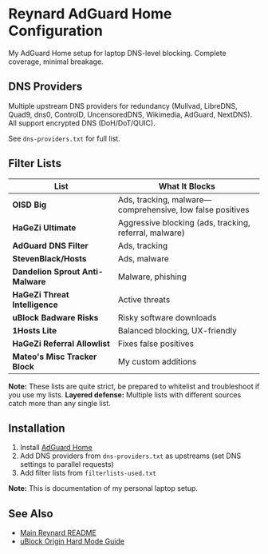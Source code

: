 # Reynard AdGuard Home Configuration

My AdGuard Home setup for laptop DNS-level blocking. Complete coverage, minimal breakage.

## DNS Providers

Multiple upstream DNS providers for redundancy (Mullvad, LibreDNS, Quad9, dns0, ControlD, UncensoredDNS, Wikimedia, AdGuard, NextDNS). All support encrypted DNS (DoH/DoT/QUIC).

See `dns-providers.txt` for full list.

## Filter Lists

| List | What It Blocks |
|------|----------------|
| **OISD Big** | Ads, tracking, malware—comprehensive, low false positives |
| **HaGeZi Ultimate** | Aggressive blocking (ads, tracking, referral, malware) |
| **AdGuard DNS Filter** | Ads, tracking |
| **StevenBlack/Hosts** | Ads, malware |
| **Dandelion Sprout Anti-Malware** | Malware, phishing |
| **HaGeZi Threat Intelligence** | Active threats |
| **uBlock Badware Risks** | Risky software downloads |
| **1Hosts Lite** | Balanced blocking, UX-friendly |
| **HaGeZi Referral Allowlist** | Fixes false positives |
| **Mateo's Misc Tracker Block** | My custom additions |

**Note:** These lists are quite strict, be prepared to whitelist and troubleshoot if you use my lists.
**Layered defense:** Multiple lists with different sources catch more than any single list.

## Installation

1. Install [AdGuard Home](https://github.com/AdguardTeam/AdGuardHome)
2. Add DNS providers from `dns-providers.txt` as upstreams (set DNS settings to parallel requests)
3. Add filter lists from `filterlists-used.txt`

**Note:** This is documentation of my personal laptop setup.

## See Also

- [Main Reynard README](../README.md)
- [uBlock Origin Hard Mode Guide](../ublock/README.md)


